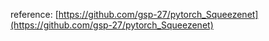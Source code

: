 reference: [https://github.com/gsp-27/pytorch_Squeezenet](https://github.com/gsp-27/pytorch_Squeezenet)
